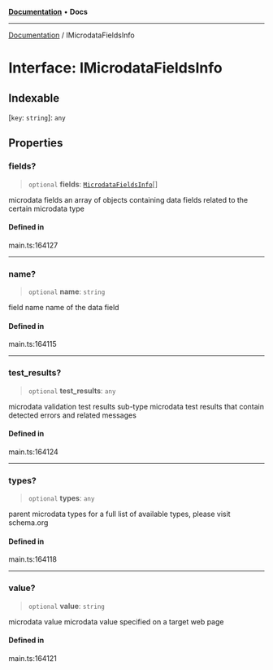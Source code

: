 [**Documentation**](../README.md) • **Docs**

***

[Documentation](../README.md) / IMicrodataFieldsInfo

# Interface: IMicrodataFieldsInfo

## Indexable

 \[`key`: `string`\]: `any`

## Properties

### fields?

> `optional` **fields**: [`MicrodataFieldsInfo`](../classes/MicrodataFieldsInfo.md)[]

microdata fields
an array of objects containing data fields related to the certain microdata type

#### Defined in

main.ts:164127

***

### name?

> `optional` **name**: `string`

field name
name of the data field

#### Defined in

main.ts:164115

***

### test\_results?

> `optional` **test\_results**: `any`

microdata validation test results
sub-type microdata test results that contain detected errors and related messages

#### Defined in

main.ts:164124

***

### types?

> `optional` **types**: `any`

parent microdata types
for a full list of available types, please visit schema.org

#### Defined in

main.ts:164118

***

### value?

> `optional` **value**: `string`

microdata value
microdata value specified on a target web page

#### Defined in

main.ts:164121
